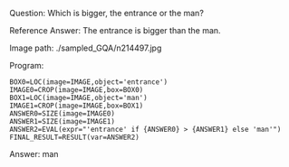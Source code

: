 Question: Which is bigger, the entrance or the man?

Reference Answer: The entrance is bigger than the man.

Image path: ./sampled_GQA/n214497.jpg

Program:

```
BOX0=LOC(image=IMAGE,object='entrance')
IMAGE0=CROP(image=IMAGE,box=BOX0)
BOX1=LOC(image=IMAGE,object='man')
IMAGE1=CROP(image=IMAGE,box=BOX1)
ANSWER0=SIZE(image=IMAGE0)
ANSWER1=SIZE(image=IMAGE1)
ANSWER2=EVAL(expr="'entrance' if {ANSWER0} > {ANSWER1} else 'man'")
FINAL_RESULT=RESULT(var=ANSWER2)
```
Answer: man

